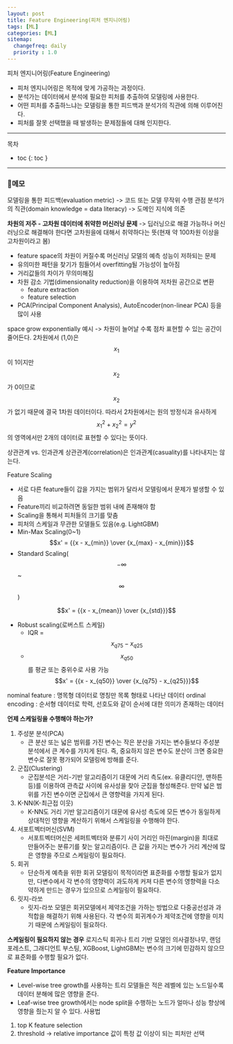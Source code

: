 ```yaml
---
layout: post
title: Feature Engineering(피처 엔지니어링)   
tags: [ML]
categories: [ML]
sitemap:
  changefreq: daily
  priority : 1.0
---
```


피처 엔지니어링(Feature Engineering)
+ 피처 엔지니어링은 목적에 맞게 가공하는 과정이다. 
+ 분석가는 데이터에서 분석에 필요한 피처를 추출하여 모델링에 사용한다.
+ 어떤 피처를 추출하느냐는 모델링을 통한 피드백과 분석가의 직관에 의해 이루어진다.
+ 피처를 잘못 선택했을 때 발생하는 문제점들에 대해 인지한다.

----

목차
- toc
{: toc }

----  

### 📝메모 

모델링을 통한 피드백(evaluation metric) -> 코드 또는 모델 무작위 수행 관점
분석가의 직관(domain knowledge = data literacy) -> 도메인 지식에 의존

**차원의 저주 - 고차원 데이터에 취약한 머신러닝 문제** -> 딥러닝으로 해결 가능하나 머신러닝으로 해결해야 한다면 고차원을에 대해서 취약하다는 뜻(현재 약 100차원 이상을 고차원이라고 봄)

+ feature space의 차원이 커질수록 머신러닝 모델의 예측 성능이 저하되는 문제
+ 유의미한 패턴을 찾기가 힘들어서 overfitting될 가능성이 높아짐
+ 거리값들의 차이가 무의미해짐
+ 차원 감소 기법(dimensionality reduction)을 이용하여 저차원 공간으로 변환
	+ feature extraction
	+ feature selection
+ PCA(Principal Component Analysis), AutoEncoder(non-linear PCA) 등을 많이 사용

space grow exponentially 예시 -> 차원이 늘어날 수록 점차 표현할 수 있는 공간이 줄어든다. 2차원에서 (1,0)은 $$x_1$$이 1이지만 $$x_2$$가 0이므로 $$x_2$$가 없기 때문에 결국 1차원 데이터이다. 따라서 2차원에서는 원의 방정식과 유사하게 $$x_{1}^2 + x_{2}^2 = y^2$$의 영역에서만 2개의 데이터로 표현할 수 있다는 뜻이다.


상관관계 vs. 인과관계
상관관계(correlation)은 인과관계(casuality)를 나타내지는 않는다. 

Feature Scaling
+ 서로 다른 feature들이 갑을 가지는 범위가 달라서 모델링에서 문제가 발생할 수 있음
+ Feature끼리 비교하려면 동일한 범위 내에 존재해야 함
+ Scaling을 통해서 피처들의 크기를 맞춤  
+ 피처의 스케일과 무관한 모델들도 있음(e.g. LightGBM)  
+ Min-Max Scaling(0~1)  
$$x' = {{x - x_{min}} \over {x_{max} - x_{min}}}$$
+ Standard Scaling($$-\infty$$ ~ $$\infty$$)  

$$x' = {{x - x_{mean}} \over {x_{std}}}$$

+ Robust scaling(로버스트 스케일)
	+ IQR = $${x_{q75} - x_{q25}}$$
	+ $$x_{q50}$$ 를 평균 또는 중위수로 사용 가능
$$x' = {{x - x_{q50}} \over {x_{q75} - x_{q25}}}$$


nominal feature : 명목형 데이터로 명칭만 목록 형태로 나타난 데이터
ordinal encoding : 순서형 데이터로 학력, 선호도와 같이 순서에 대한 의미가 존재하는 데이터

**언제 스케일링을 수행해야 하는가?**

1. 주성분 분석(PCA)
	+ 큰 분산 또는 넓은 범위를 가진 변수는 작은 분산을 가지는 변수들보다 주성분 분석에서 큰 계수를 가지게 된다. 즉, 중요하지 않은 변수도 분산이 크면 중요한 변수로 잘못 평가되어 모델링에 방해를 준다.
2. 군집(Clustering)
	+ 군집분석은 거리-기반 알고리즘이기 대문에 거리 측도(ex. 유클리디안, 맨하튼 등)를 이용하여 관측값 사이에 유사성을 찾아 군집을 형성해준다. 만약 넓은 범위를 가진 변수이면 군집에서 큰 영향력을 가지게 된다.
3. K-NN(K-최근접 이웃)
	+ K-NN도 거리 기반 알고리즘이기 대문에 유사성 측도에 모든 변수가 동일하게 상대적인 영향을 계산하기 위해서 스케일링을 수행해야 한다.
4. 서포트벡터머신(SVM)
	+ 서포트벡터머신은 세퍼트벡터와 분류기 사이 거리인 마진(margin)을 최대로 만들어주는 분류기를 찾는 알고리즘이다. 큰 값을 가지는 변수가 거리 계산에 많은 영향을 주므로 스케일링이 필요하다.
5. 회귀
	+ 단순하게 예측을 위한 회귀 모델링이 목적이라면 표준화를 수행할 필요가 없지만, 다변수에서 각 변수의 영향력이 과도하게 커져 다른 변수의 영향력을 다소 약하게 만드는 경우가 있으므로 스케일링이 필요하다.
6. 릿지-라쏘
	+ 릿지-라쏘 모델은 회귀모델에서 제약조건을 가하는 방법으로 다중공선성과 과적합을 해결하기 위해 사용된다. 각 변수의 회귀계수가 제약조건에 영향을 미치기 때문에 스케일링이 필요하다.

**스케일링이 필요하지 않는 경우**
로지스틱 회귀나 트리 기반 모델인 의사결정나무, 랜덤 포레스트, 그래디언트 부스팅, XGBoost, LightGBM는 변수의 크기에 민감하지 않으므로 표준화를 수행할 필요가 없다.

**Feature Importance**
+ Level-wise tree growth를 사용하는 트리 모델들은 적은 레벨에 있는 노드일수록 데이터 분해에 많은 영향을 준다.
+ Leaf-wise tree growth에서는 node split을 수행하는 노드가 얼마나 성능 향상에 영향을 줬는지 알 수 있다.
사용법
1. top K feature selection
2. threshold -> relative importance 값이 특정 값 이상이 되는 피처만 선택

